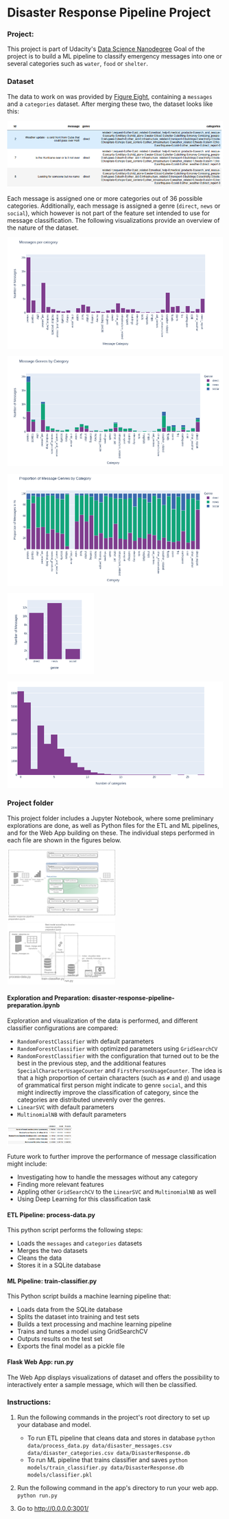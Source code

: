 # Disaster Response Pipeline Project

### Project:
This project is part of Udacity's 
[Data Science Nanodegree](https://www.udacity.com/course/data-scientist-nanodegree--nd025)
Goal of the project is to build a ML pipeline to classify emergency messages into one or several categories 
such as `water`, `food` or `shelter`.

### Dataset
The data to work on was provided by [Figure Eight](https://www.figure-eight.com/), 
containing a `messages` and a `categories` dataset. After merging these two, the 
dataset looks like this:  

![Message datset](images/1-dataset.png)

Each message is assigned one or more categories out of 36 possible categories. 
Additionally, each message is assigned a genre (`direct`, `news` or `social`), 
which however is not part of the feature set intended to use for message 
classification. The following visualizations provide an overview of the nature of the dataset.

![](images/2-messages-per-category.png)

![](images/3-genres-by-category.png)

![](images/4-genre-by-category-proportion.png)

<img src="images/5-genre-distribution.png" width="40%"/>

![](images/6-categories-per-message.png)

### Project folder
This project folder includes a Jupyter Notebook, where some preliminary explorations 
are done, as well as Python files for the ETL and ML pipelines, and for the 
Web App building on these. The individual steps performed in each file are shown in the figures below.

<img src="images/7-disaster-response-pipeline-preparation.png" width="50%"/>

<img src="images/8-process-train-run.png" width="50%"/>

#### Exploration and Preparation: disaster-response-pipeline-preparation.ipynb
Exploration and visualization of the data is performed, and different classifier 
configurations are compared:  

* `RandomForestClassifier` with default parameters
* `RandomForestClassifier` with optimized parameters using `GridSearchCV`
*  `RandomForestClassifier` with the configuration that turned out to be the 
best in the previous step, and the additional features `SpecialCharacterUsageCounter` 
and `FirstPersonUsageCounter`. 
The idea is that a high proportion of certain characters (such as `#` and `@`) and 
usage of grammatical first person might indicate to genre `social`, 
and this might indirectly improve the classification of category, since the 
categories are distributed unevenly over the genres.
* `LinearSVC` with default parameters
* `MultinomialNB` with default parameters

<img src="images/9-classifier-comparison.png" width="30%"/>

Future work to further improve the performance of message classification might 
include:

* Investigating how to handle the messages without any category  
* Finding more relevant features
* Appling other `GridSearchCV` to the `LinearSVC` and `MultinomialNB` as well 
* Using Deep Learning for this classification task

#### ETL Pipeline: process-data.py
This python script performs the following steps:

* Loads the `messages` and `categories` datasets
* Merges the two datasets
* Cleans the data
* Stores it in a SQLite database

#### ML Pipeline: train-classifier.py
This Python script builds a machine learning pipeline that:

* Loads data from the SQLite database
* Splits the dataset into training and test sets
* Builds a text processing and machine learning pipeline
* Trains and tunes a model using GridSearchCV
* Outputs results on the test set
* Exports the final model as a pickle file

#### Flask Web App: run.py
The Web App displays visualizations of dataset and offers the possibility to 
interactively enter a sample message, which will then be classified.

### Instructions:
1. Run the following commands in the project's root directory to set up your database and model.

    - To run ETL pipeline that cleans data and stores in database
        `python data/process_data.py data/disaster_messages.csv data/disaster_categories.csv data/DisasterResponse.db`
    - To run ML pipeline that trains classifier and saves
        `python models/train_classifier.py data/DisasterResponse.db models/classifier.pkl`

2. Run the following command in the app's directory to run your web app.
    `python run.py`

3. Go to http://0.0.0.0:3001/
